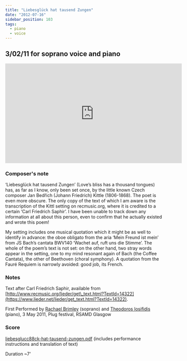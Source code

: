 ```yaml
---
title: "Liebesglück hat tausend Zungen"
date: "2012-07-16"
sidebar_position: 103
tags: 
  - piano
  - voice
---
```


## 3/02/11 for soprano voice and piano

<iframe width="560" height="315" src="https://www.youtube.com/embed/_COIORRNWnI?si=T0s3ofsCOiVkqSyI" title="YouTube video player" frameborder="0" allow="accelerometer; autoplay; clipboard-write; encrypted-media; gyroscope; picture-in-picture; web-share" referrerpolicy="strict-origin-when-cross-origin" allowfullscreen></iframe>


### Composer's note

‘Liebesglück hat tausend Zungen’ (Love’s bliss has a thousand tongues) has, as far as I know, only been set once, by the little known Czech composer Jan Bedřich (Johann Friedrich) Kittle (1806-1868). The poet is even more obscure. The only copy of the text of which I am aware is the transcription of the Kittl setting on recmusic.org, where it is credited to a certain ‘Carl Friedrich Saphir’. I have been unable to track down any information at all about this person, even to confirm that he actually existed and wrote this poem!

My setting includes one musical quotation which it might be as well to identify in advance: the oboe obligato from the aria ‘Mein Freund ist mein’ from JS Bach’s cantata BWV140 ‘Wachet auf, ruft uns die Stimme’. The whole of the poem’s text is not set: on the other hand, two stray words appear in the setting, one to my mind resonant again of Bach (the Coffee Cantata), the other of Beethoven (choral symphony). A quotation from the Fauré Requiem is narrowly avoided: good job, its French.

### Notes

Text after Carl Friedrich Saphir, available from [http://www.recmusic.org/lieder/get\_text.html?TextId=14322](https://www.lieder.net/lieder/get_text.html?TextId=14322).

First Performed by [Rachael Brimley](https://twitter.com/RachaelBrimley) (soprano) and [Theodoros Iosifidis](http://www.theodorosiosifidis.gr/) (piano), 3 May 2011, Plug festival, RSAMD Glasgow

### Score

[liebesglucc88ck-hat-tausend-zungen.pdf](../../static/img/liebesglucc88ck-hat-tausend-zungen.pdf) (includes performance instructions and translation of text)

Duration ~7'